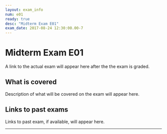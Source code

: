 ```yaml
---
layout: exam_info
num: e01
ready: true
desc: "Midterm Exam E01"
exam_date: 2017-08-24 12:30:00.00-7
---
```


# Midterm Exam E01

A link to the actual exam will appear here after the the exam is graded.

## What is covered

Description of what will be covered on the exam will appear here.

## Links to past exams

Links to past exam, if available, will appear here.

---

<div style="display:none;">  http://ucsb-cs56-m16.github.io/exam/e01 </div>
